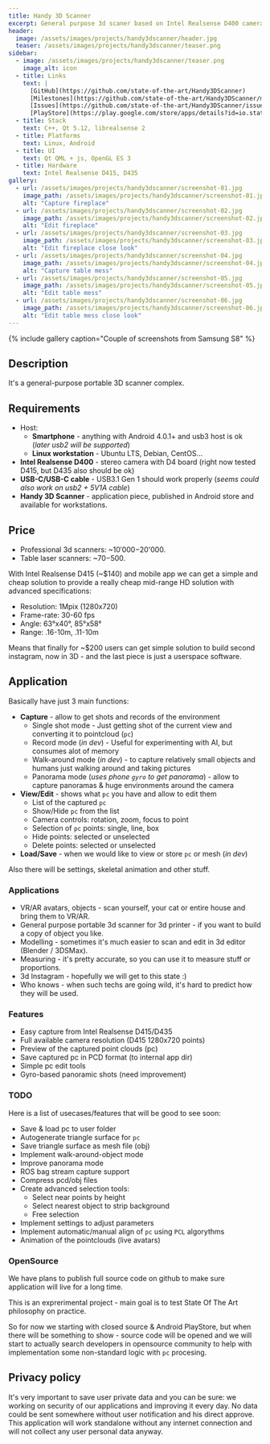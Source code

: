 ```yaml
---
title: Handy 3D Scanner
excerpt: General purpose 3d scaner based on Intel Realsense D400 cameras
header:
  image: /assets/images/projects/handy3dscanner/header.jpg
  teaser: /assets/images/projects/handy3dscanner/teaser.png
sidebar:
  - image: /assets/images/projects/handy3dscanner/teaser.png
    image_alt: icon
  - title: Links
    text: |
      [GitHub](https://github.com/state-of-the-art/Handy3DScanner)
      [Milestones](https://github.com/state-of-the-art/Handy3DScanner/milestones)
      [Issues](https://github.com/state-of-the-art/Handy3DScanner/issues)
      [PlayStore](https://play.google.com/store/apps/details?id=io.stateoftheart.handy3dscanner)
  - title: Stack
    text: C++, Qt 5.12, librealsense 2
  - title: Platforms
    text: Linux, Android
  - title: UI
    text: Qt QML + js, OpenGL ES 3
  - title: Hardware
    text: Intel Realsense D415, D435
gallery:
  - url: /assets/images/projects/handy3dscanner/screenshot-01.jpg
    image_path: /assets/images/projects/handy3dscanner/screenshot-01.jpg
    alt: "Capture fireplace"
  - url: /assets/images/projects/handy3dscanner/screenshot-02.jpg
    image_path: /assets/images/projects/handy3dscanner/screenshot-02.jpg
    alt: "Edit fireplace"
  - url: /assets/images/projects/handy3dscanner/screenshot-03.jpg
    image_path: /assets/images/projects/handy3dscanner/screenshot-03.jpg
    alt: "Edit fireplace close look"
  - url: /assets/images/projects/handy3dscanner/screenshot-04.jpg
    image_path: /assets/images/projects/handy3dscanner/screenshot-04.jpg
    alt: "Capture table mess"
  - url: /assets/images/projects/handy3dscanner/screenshot-05.jpg
    image_path: /assets/images/projects/handy3dscanner/screenshot-05.jpg
    alt: "Edit table mess"
  - url: /assets/images/projects/handy3dscanner/screenshot-06.jpg
    image_path: /assets/images/projects/handy3dscanner/screenshot-06.jpg
    alt: "Edit table mess close look"
---
```


{% include gallery caption="Couple of screenshots from Samsung S8" %}

## Description

It's a general-purpose portable 3D scanner complex.

## Requirements

* Host:
  * **Smartphone** - anything with Android 4.0.1+ and usb3 host is ok (*later usb2 will be supported*)
  * **Linux workstation** - Ubuntu LTS, Debian, CentOS...
* **Intel Realsense D400** - stereo camera with D4 board (right now tested D415, but D435 also should be ok)
* **USB-C/USB-C cable** - USB3.1 Gen 1 should work properly (*seems could also work on usb2 + 5V1A cable*)
* **Handy 3D Scanner** - application piece, published in Android store and available for workstations.

## Price

* Professional 3d scanners: ~$10'000-$20'000.
* Table laser scanners: ~$70-$500.

With Intel Realsense D415 (~$140) and mobile app we can get a simple and cheap solution to provide a really
cheap mid-range HD solution with advanced specifications:
* Resolution: 1Mpix (1280x720)
* Frame-rate: 30-60 fps
* Angle: 63°x40°, 85°x58°
* Range: .16-10m, .11-10m

Means that finally for ~$200 users can get simple solution to build second instagram, now in 3D - and the
last piece is just a userspace software.

## Application

Basically have just 3 main functions:
* **Capture** - allow to get shots and records of the environment
  * Single shot mode -
    Just getting shot of the current view and converting it to pointcloud (`pc`)
  * Record mode (*in dev*) -
    Useful for experimenting with AI, but consumes alot of memory
  * Walk-around mode (*in dev*) -
    to capture relatively small objects and humans just walking around and taking pictures
  * Panorama mode (*uses phone `gyro` to get panorama*) -
    allow to capture panoramas & huge environments around the camera
* **View/Edit** - shows what `pc` you have and allow to edit them
  * List of the captured `pc`
  * Show/Hide `pc` from the list
  * Camera controls: rotation, zoom, focus to point
  * Selection of `pc` points: single, line, box
  * Hide points: selected or unselected
  * Delete points: selected or unselected
* **Load/Save** - when we would like to view or store `pc` or mesh (*in dev*)

Also there will be settings, skeletal animation and other stuff.

### Applications

* VR/AR avatars,  objects - scan yourself, your cat or entire house and bring them to VR/AR.
* General purpose portable 3d scanner for 3d printer - if you want to build a copy of object you like.
* Modelling - sometimes it's much easier to scan and edit in 3d editor (Blender / 3DSMax).
* Measuring - it's pretty accurate, so you can use it to measure stuff or proportions.
* 3d Instagram - hopefully we will get to this state :)
* Who knows - when such techs are going wild, it's hard to predict how they will be used.

### Features

* Easy capture from Intel Realsense D415/D435
* Full available camera resolution (D415 1280x720 points)
* Preview of the captured point clouds (pc)
* Save captured pc in PCD format (to internal app dir)
* Simple pc edit tools
* Gyro-based panoramic shots (need improvement)

### TODO

Here is a list of usecases/features that will be good to see soon:

* Save & load pc to user folder
* Autogenerate triangle surface for `pc`
* Save triangle surface as mesh file (obj)
* Implement walk-around-object mode
* Improve panorama mode
* ROS bag stream capture support
* Compress pcd/obj files
* Create advanced selection tools:
  * Select near points by height
  * Select nearest object to strip background
  * Free selection
* Implement settings to adjust parameters
* Implement automatic/manual align of `pc` using `PCL` algorythms
* Animation of the pointclouds (live avatars)

### OpenSource

We have plans to publish full source code on github to make sure application will live for a long time.

This is an exprerimental project - main goal is to test State Of The Art philosophy on practice.

So for now we starting with closed source & Android PlayStore, but when there will
be something to show - source code will be opened and we will start to actually search developers
in opensource community to help with implementation some non-standard logic with `pc` procesing.

## Privacy policy

It's very important to save user private data and you can be sure: we working on security
of our applications and improving it every day. No data could be sent somewhere without
user notification and his direct approve. This application will work standalone without
any internet connection and will not collect any user personal data anyway.
